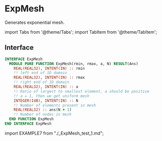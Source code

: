 # ExpMesh

Generates exponential mesh.

import Tabs from '@theme/Tabs';
import TabItem from '@theme/TabItem';

## Interface

<Tabs>
<TabItem value="interface" label="܀ Interface" default>

```fortran
INTERFACE ExpMesh
  MODULE PURE FUNCTION ExpMesh(rmin, rmax, a, N) RESULT(Ans)
    REAL(REAL32), INTENT(IN) :: rmin
    !! left end of 1D domain
    REAL(REAL32), INTENT(IN) :: rmax
    !! right end of 1D domain
    REAL(REAL32), INTENT(IN) :: a
    !! Ratio of largest to smallest element, a should be positive
    !! a = 1, then we get uniform mesh
    INTEGER(I4B), INTENT(IN) :: N
    !! Number of elements present in mesh
    REAL(REAL32) :: ans(N + 1)
    !! Number of nodes in mesh
  END FUNCTION ExpMesh
END INTERFACE ExpMesh
```

</TabItem>

<TabItem value="example" label="️܀ See example">

import EXAMPLE7 from "./_ExpMesh_test_1.md";

<EXAMPLE7 />

</TabItem>

<TabItem value="close" label="↢ ">

</TabItem>
</Tabs>

